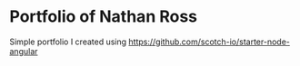 # Portfolio of Nathan Ross
Simple portfolio I created using https://github.com/scotch-io/starter-node-angular

